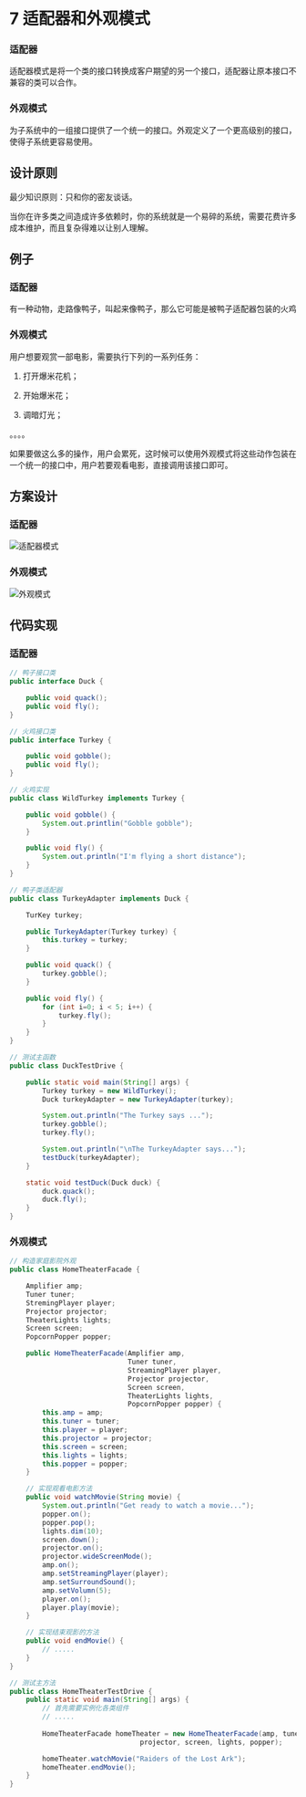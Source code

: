# 7 适配器和外观模式

### 适配器

适配器模式是将一个类的接口转换成客户期望的另一个接口，适配器让原本接口不兼容的类可以合作。

### 外观模式

为子系统中的一组接口提供了一个统一的接口。外观定义了一个更高级别的接口，使得子系统更容易使用。

## 设计原则

最少知识原则：只和你的密友谈话。

当你在许多类之间造成许多依赖时，你的系统就是一个易碎的系统，需要花费许多成本维护，而且复杂得难以让别人理解。


## 例子

### 适配器

有一种动物，走路像鸭子，叫起来像鸭子，那么它可能是被鸭子适配器包装的火鸡

### 外观模式

用户想要观赏一部电影，需要执行下列的一系列任务：

1. 打开爆米花机；

2. 开始爆米花；

3. 调暗灯光；

。。。。

如果要做这么多的操作，用户会累死，这时候可以使用外观模式将这些动作包装在一个统一的接口中，用户若要观看电影，直接调用该接口即可。

## 方案设计

### 适配器

![适配器模式](./images/Pasted%20image%2020230409200305.png)

### 外观模式

![外观模式](./images/Pasted%20image%2020230409202434.png)


## 代码实现

### 适配器

```Java
// 鸭子接口类
public interface Duck {

	public void quack();
	public void fly();
}

// 火鸡接口类
public interface Turkey {

	public void gobble();
	public void fly();
}

// 火鸡实现
public class WildTurkey implements Turkey {

	public void gobble() {
		System.out.printlin("Gobble gobble");
	}

	public void fly() {
		System.out.println("I'm flying a short distance");
	}
}

// 鸭子类适配器
public class TurkeyAdapter implements Duck {

	TurKey turkey;

	public TurkeyAdapter(Turkey turkey) {
		this.turkey = turkey;
	}

	public void quack() {
		turkey.gobble();
	}

	public void fly() {
		for (int i=0; i < 5; i++) {
			turkey.fly();
		}
	}
}

// 测试主函数
public class DuckTestDrive {

	public static void main(String[] args) {
		Turkey turkey = new WildTurkey();
		Duck turkeyAdapter = new TurkeyAdapter(turkey);

		System.out.println("The Turkey says ...");
		turkey.gobble();
		turkey.fly();

		System.out.println("\nThe TurkeyAdapter says...");
		testDuck(turkeyAdapter);
	}

	static void testDuck(Duck duck) {
		duck.quack();
		duck.fly();
	}
}

```

### 外观模式

```Java
// 构造家庭影院外观
public class HomeTheaterFacade {

	Amplifier amp;
	Tuner tuner;
	StremingPlayer player;
	Projector projector;
	TheaterLights lights;
	Screen screen;
	PopcornPopper popper;

	public HomeTheaterFacade(Amplifier amp,
							 Tuner tuner,
							 StreamingPlayer player,
							 Projector projector,
							 Screen screen,
							 TheaterLights lights,
							 PopcornPopper popper) {
		this.amp = amp;
		this.tuner = tuner;
		this.player = player;
		this.projector = projector;
		this.screen = screen;
		this.lights = lights;
		this.popper = popper;
	}

	// 实现观看电影方法
	public void watchMovie(String movie) {
		System.out.println("Get ready to watch a movie...");
		popper.on();
		popper.pop();
		lights.dim(10);
		screen.down();
		projector.on();
		projector.wideScreenMode();
		amp.on();
		amp.setStreamingPlayer(player);
		amp.setSurroundSound();
		amp.setVolumn(5);
		player.on();
		player.play(movie);
	}

	// 实现结束观影的方法
	public void endMovie() {
		// .....
	}
}

// 测试主方法
public class HomeTheaterTestDrive {
	public static void main(String[] args) {
		// 首先需要实例化各类组件
		// .....
		
		HomeTheaterFacade homeTheater = new HomeTheaterFacade(amp, tuner, player,
								projector, screen, lights, popper);

		homeTheater.watchMovie("Raiders of the Lost Ark");
		homeTheater.endMovie();
	}
}
```

